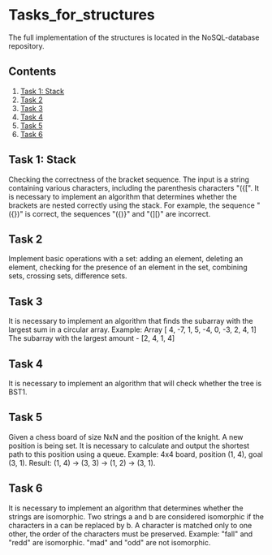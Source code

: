 # Tasks_for_structures

The full implementation of the structures is located in the NoSQL-database repository.

## Contents

1. [Task 1: Stack](#task-1-stack)
2. [Task 2](#Task-2)
3. [Task 3](#Task-3)
4. [Task 4](#Task-4)
5. [Task 5](#Task-5)
6. [Task 6](#Task-6)

## Task 1: Stack
Checking the correctness of the bracket sequence.
The input is a string containing various characters,
including the parenthesis characters "({[". It is necessary to implement an algorithm that
determines whether the brackets are nested correctly using the stack. For example,
the sequence "({})" is correct, the sequences "({)}" and "(][)"
are incorrect.


## Task 2
Implement basic operations with a set: adding an element,
deleting an element, checking for the presence of an element in the set, combining
sets, crossing sets, difference sets.


## Task 3
It is necessary to implement an algorithm that finds
the subarray with the largest sum in a circular array.
Example:
Array [ 4, -7, 1, 5, -4, 0, -3, 2, 4, 1]
The subarray with the largest amount - [2, 4, 1, 4]


## Task 4
It is necessary to implement an algorithm that will check whether
the tree is BST1.


## Task 5
Given a chess board of size NxN and the position of the knight. A new position is being set.
It is necessary to calculate and output the shortest path to this position using
a queue.
Example:
4x4 board, position (1, 4), goal (3, 1).
Result: (1, 4) -> (3, 3) -> (1, 2) -> (3, 1).


## Task 6
It is necessary to implement an algorithm that determines whether the strings
are isomorphic.
Two strings a and b are considered isomorphic if the characters in a can be replaced
by b.
A character is matched only to one other, the order of the characters must
be preserved.
Example:
"fall" and "redd" are isomorphic.
"mad" and "odd" are not isomorphic.